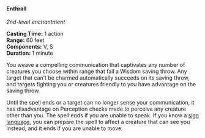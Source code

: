 #### Enthrall
<!-- TODO Check and tag this spell -->
<!-- markdownlint-disable-next-line no-emphasis-as-heading -->
_2nd-level enchantment_

**Casting Time:** 1 action \
**Range:** 60 feet \
**Components:** V, S \
**Duration:** 1 minute

You weave a compelling communication that captivates any number of creatures you choose within range that fail a Wisdom saving throw.
Any target that can’t be charmed automatically succeeds on its saving throw, and targets fighting you or creatures friendly to you have advantage on the saving throw.

Until the spell ends or a target can no longer sense your communication, it has disadvantage on Perception checks made to perceive any creature other than you.
The spell ends if you are unable to speak.
If you know a [sign language](#Languages_signing), you can prepare the spell to affect a creature that can see you instead, and it ends if you are unable to move.
